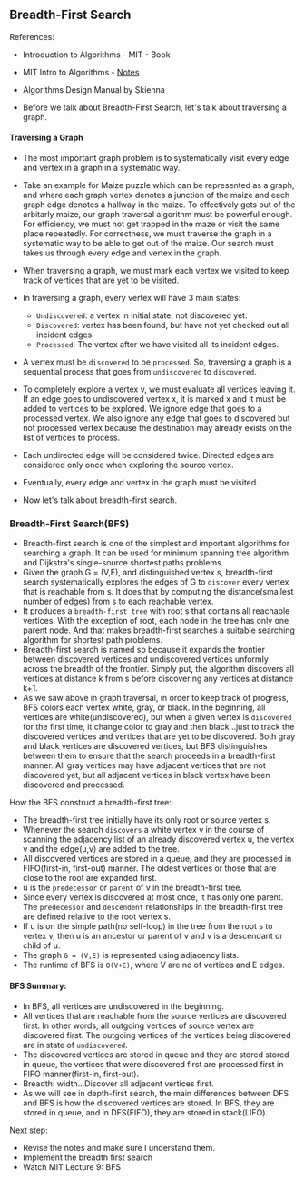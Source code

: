 
## Breadth-First Search

References:
* Introduction to Algorithms - MIT - Book
* MIT Intro to Algorithms - [Notes](https://ocw.mit.edu/courses/electrical-engineering-and-computer-science/6-006-introduction-to-algorithms-spring-2020/lecture-notes/MIT6_006S20_r09.pdf)
* Algorithms Design Manual by Skienna

* Before we talk about Breadth-First Search, let's talk about traversing a graph.

#### Traversing a Graph

* The most important graph problem is to systematically visit every edge and vertex in a graph in a systematic way. 
* Take an example for Maize puzzle which can be represented as a graph, and where each graph vertex denotes a junction of the maize and each graph edge denotes a hallway in the maize. To effectively gets out of the arbitarly maize, our graph traversal algorithm must be powerful enough. For efficiency, we must not get trapped in the maze or visit the same place repeatedly. For correctness, we must traverse the graph in a systematic way to be able to get out of the maize. Our search must takes us through every edge and vertex in the graph. 
* When traversing a graph, we must mark each vertex we visited to keep track of vertices that are yet to be visited. 
* In traversing a graph, every vertex will have 3 main states:
  * `Undiscovered`: a vertex in initial state, not discovered yet.
  * `Discovered`: vertex has been found, but have not yet checked out all incident edges. 
  * `Processed`: The vertex after we have visited all its incident edges. 

* A vertex must be `discovered` to be `processed`. So, traversing a graph is a sequential process that goes from `undiscovered` to `discovered`.
* To completely explore a vertex v, we must evaluate all vertices leaving it. If an edge goes to undiscovered vertex x, it is marked x and it must be added to vertices to be explored. We ignore edge that goes to a processed vertex. We also ignore any edge that goes to discovered but not processed vertex because the destination may already exists on the list of vertices to process.  
* Each undirected edge will be considered twice. Directed edges are considered only once when exploring the source vertex. 
* Eventually, every edge and vertex in the graph must be visited. 
* Now let's talk about breadth-first search. 

### Breadth-First Search(BFS)

* Breadth-first search is one of the simplest and important algorithms for searching a graph. It can be used for minimum spanning tree algorithm and Dijkstra's single-source shortest paths problems. 
* Given the graph G = (V,E), and distinguished vertex s, breadth-first search systematically explores the edges of G to `discover` every vertex that is reachable from s. It does that by computing the distance(smallest number of edges) from s to each reachable vertex. 
* It produces a `breadth-first tree` with root s that contains all reachable vertices. With the exception of root, each node in the tree has only one parent node. And that makes breadth-first searches a suitable searching algorithm for shortest path problems.
* Breadth-first search is named so because it expands the frontier between discovered vertices and undiscovered vertices unformly across the breadth of the frontier. Simply put, the algorithm discovers all vertices at distance k from s before discovering any vertices at distance k+1. 
* As we saw above in graph traversal, in order to keep track of progress, BFS colors each vertex white, gray, or black. In the beginning, all vertices are white(undiscovered), but when a given vertex is `discovered` for the first time, it change color to gray and then black...just to track the discovered vertices and vertices that are yet to be discovered. Both gray and black vertices are discovered vertices, but BFS distinguishes between them to ensure that the search proceeds in a breadth-first manner. All gray vertices may have adjacent vertices that are not discovered yet, but all adjacent vertices in black vertex have been discovered and processed. 

How the BFS construct a breadth-first tree:
* The breadth-first tree initially have its only root or source vertex s. 
* Whenever the search `discovers` a white vertex v in the course of scanning the adjacency list of an already discovered vertex u, the vertex v and the edge(u,v) are added to the tree. 
* All discovered vertices are stored in a queue, and they are processed in FIFO(first-in, first-out) manner. The oldest vertices or those that are close to the root are expanded first. 
* u is the `predecessor` or `parent` of v in the breadth-first tree. 
* Since every vertex is discovered at most once, it has only one parent. The `predecessor` and `descendent` relationships in the breadth-first tree are defined relative to the root vertex s.
* If u is on the simple path(no self-loop) in the tree from the root s to vertex v, then u is an ancestor or parent of v and v is a descendant or child of u. 
* The graph `G = (V,E)` is represented using adjacency lists.
* The runtime of BFS is `O(V+E)`, where V are no of vertices and E edges. 

#### BFS Summary:
* In BFS, all vertices are undiscovered in the beginning. 
* All vertices that are reachable from the source vertices are discovered first. In other words, all outgoing vertices of source vertex are discovered first. The outgoing vertices of the vertices being discovered are in state of `undiscovered`. 
* The discovered vertices are stored in queue and they are stored stored in queue, the vertices that were discovered first are processed first in FIFO manner(first-in, first-out).
* Breadth: width...Discover all adjacent vertices first.
* As we will see in depth-first search, the main differences between DFS and BFS is how the discovered vertices are stored. In BFS, they are stored in queue, and in DFS(FIFO), they are stored in stack(LIFO).

Next step:
* Revise the notes and make sure I understand them. 
* Implement the breadth first search
* Watch MIT Lecture 9: BFS